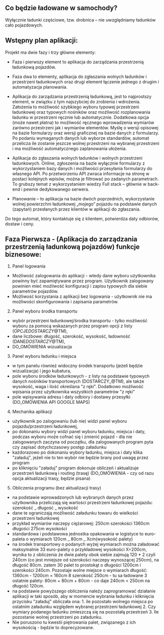 ## Co będzie ładowane w samochody?

Wyłącznie ładunki częściowe, tzw. drobnica – nie uwzględniamy ładunków cało pojazdowych.

## Wstępny plan aplikacji:

Projekt ma dwie fazy i trzy główne elementy:

-   Faza i pierwszy element to aplikacja do zarządzania przestrzenią ładunkową pojazdów.
-   Faza dwa to elementy, aplikacja do zgłaszania wolnych ładunków i przestrzeni ładunkowych oraz drugi element łączenie jednego z drugim i automatyzacja planowania.

-   Aplikacja do zarządzania przestrzenią ładunkową, jest to najprostszy element, w związku z tym najszybciej do zrobienia i wdrożenia. Założenia to możliwość szybkiego wyboru typowej przestrzeni ładunkowej oraz typowych nośników oraz możliwość rozplanowania ładunku w przestrzeni ręcznie lub automatycznie. Dodatkowa opcja (może nawet płatna) to możliwość ręcznego wprowadzenia wymiarów zarówno przestrzeni jak i wymiarów elementów. Myślę o wersji opisowej na bazie formularzy oraz wersji graficznej na bazie danych z formularzy. Po podaniu wymaganych danych lub wyborze standardów, automat przelicza ile zostanie jeszcze wolnej przestrzeni na wybranej przestrzeni i ma możliwość automatycznego zaplanowania ułożenia.
-   Aplikacja do zgłaszania wolnych ładunków i wolnych przestrzeni ładunkowych. Online, zgłoszenia na bazie wyłącznie formularzy z wykorzystaniem bazy danych i możliwości przesyłania formularzy do własnego API. Po przetworzeniu API zwraca informacje na stronę w postaci kolejnych wpisów, można je filtrować po zadanych parametrach. To grubszy temat z wykorzystaniem wiedzy Full stack – głównie w back-end i pewnie dedykowanego serwera.
-   Planowanie – to aplikacja na bazie dwóch poprzednich, wykorzystanie wolnej powierzchni ładunkowej „mojego” pojazdu na podstawie danych (zapytań) przesłanych przez klientów w aplikacji do zgłaszania.

Do tego automat, który kontaktuje się z klientem, potwierdza daty odbiorów, dostaw i ceny.

## Faza Pierwsza - (Aplikacja do zarządzania przestrzenią ładunkową pojazdów) funkcje biznesowe:

1. Panel logowania

-   Możliwość zalogowania do aplikacji - wtedy dane wyboru użytkownika powinny być zapamiętywane przez program. Użytkownik zalogowany powinien mieć możliwość konfiguracji i zapisu typowych dla siebie parametrów pojazdów.
-   Możliwość korzystania z aplikacji bez logowania - użytkownik nie ma możliwości skonfigurowania i zapisania parametrów.

2. Panel wyboru środka transportu

-   wybór przestrzeni ładunkowej/środka transportu - tylko możliwość wyboru za pomocą wskazanych przez program opcji z listy (OPCJE*DOSTARCZY*@TM),
-   dane liczbowe: długość, szerokość, wysokość, ładowność (DANE*DOSTARCZY*@TM),
-   DO_OMÓWIENIA wizualizacja

3. Panel wyboru ładunku i miejsca

-   w tym panelu również widoczny środek transportu (jeżeli będzie wizualizacja) i jego kubatura,
-   pole wyboru środków ładunkowych - z listy na podstawie typowych danych nośników transportowych (DOSTARCZY\_@TM), ale także wysokość, waga i ilość określana "z ręki". Dodatkowo możliwość wpisania przez użytkownika wszystkich parametrów "z ręki"
-   pole wpisywania adresu i daty odbiory i dostawy przesyłki (DO_OMÓWIENIA API GOOGLE MAPS)

4. Mechanika aplikacji

-   użytkownik po zalogowaniu (lub nie) widzi panel wyboru pojazdu/przestrzeni ładunkowej,
-   po dokonaniu wybory widzi panel wyboru ładunku, miejsca i daty, podczas wyboru może cofnać się i zmienić pojazd - dla nie zalogowanych zaczyna od początku, dla zalogowanych program pyta czy zapisać dotychczasowy postęp załadunku
-   każdorazowo po dokonaniu wybory ładunku, miejsca i daty klika "załaduj", jeżeli nie to ten wybór nie będzie brany pod uwagę przez program
-   po kliknięciu "załaduj" program dokonuje obliczeń i aktualizuje przestrzeń ładunkową i routing (trasę) (DO_OMÓWIENIA - czy od razu opcja aktualizacji trasy, będzie pisana)

5. Obliczenia programu (bez aktualizacji trasy)

-   na podstawie wprowadzonych lub wybranych danych przez użytkownika przeliczają się wartości przestrzeni ładunkowej pojazdu: szerokość _ długość _ wysokość
-   dane te ograniczają możliwość załadunku towaru do wielkości przestrzeni ładunkowej
-   przykład wymiarów naczepy ciężarowej: 250cm szerokości 1360cm długości 275cm wysokości
-   standardowa i podstawowa jednostka opakowania w logistyce to euro-paleta o wymiarach 120cm _ 80cm _ Xcm(wysokość palety)
-   na środek transportowy o podanych wyżej wymiarach można załadować maksymalnie 33 euro-palety o przykładowej wysokości X=200cm, wynika to z obliczenia że dwie palety obok siebie zajmują 120 \* 2 czyli 240cm (co jest mniejsze od szerokości naczepy wynoszącej 250cm), na długość 80cm. zatem 30 palet to prostokąt o długości 1200cm i szerokości 240cm. Pozostaje wolne miejsce o wymiarach długość: 1360cm - 1200cm = 160cm 8 szerokość 250cm - tu sa ładowane 3 ostatnie palety: 80cm + 80cm + 80cm - co daje 240cm < 250cm na długość 120cm.
-   na podstawie powyższego obliczenia należy zaprogramować działanie aplikacji w taki sposób, aby w momencie wybrania ładunku i kliknięcia przycisku "załaduj" obliczała ona: 1. ile pozostało wolnego miejsca po ostatnim załadunku względem wybranej przestrzeni ładunkowej 2. Czy wymiary podanego ładunku zmieszczą się na pozostałą przestrzeń 3. Ile pozostanie wolnej przestrzeni po załadunku.
-   Nie poruszono tu kwestii piętrowania palet, związanego z ich wysokością - będzie to doprecyzowane.
